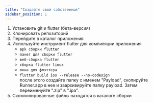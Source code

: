 ```yaml
---
title: "Создайте свой собственный"
sidebar_position: 1
---
```


1. Установить git и flutter (бета-версия)
2. Клонировать репозиторий
3. Перейдите в каталог приложения
4. Используйте инструмент flutter для компиляции приложения
   * `apk сборки flutter`
   * `пакет для сборки flutter`
   * `веб-сборка flutter`
   * `сборка flutter linux`
   * `окна для флэттера`
   * `flutter build ios --release --no-codesign`\
     после этого создайте папку с именем "Payload", скопируйте Runner.app в нее и заархивируйте папку payload. Затем переименуйте ".zip" в ".ipa".
5. Скомпилированные файлы находятся в каталоге сборки
